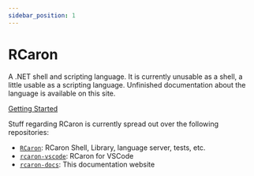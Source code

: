 ```yaml
---
sidebar_position: 1
---
```


# RCaron

A .NET shell and scripting language.
It is currently unusable as a shell, a little usable as a scripting language.
Unfinished documentation about the language is available on this site.

[Getting Started](./getting-started.md)

Stuff regarding RCaron is currently spread out over the following repositories:

- [`RCaron`](https://github.com/Jan0660/RCaron): RCaron Shell, Library, language server, tests, etc.
- [`rcaron-vscode`](https://github.com/Jan0660/rcaron-vscode): RCaron for VSCode
- [`rcaron-docs`](https://github.com/Jan0660/rcaron-docs): This documentation website
